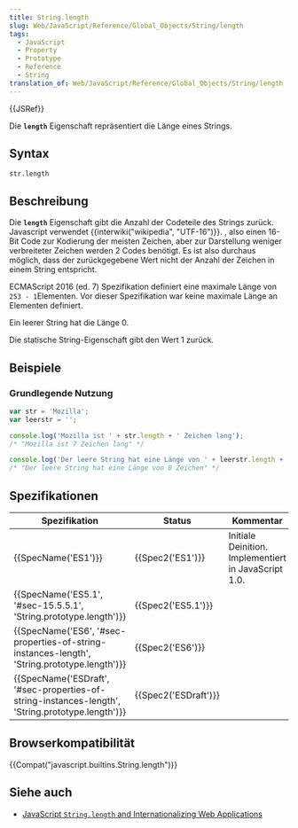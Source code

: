```yaml
---
title: String.length
slug: Web/JavaScript/Reference/Global_Objects/String/length
tags:
  - JavaScript
  - Property
  - Prototype
  - Reference
  - String
translation_of: Web/JavaScript/Reference/Global_Objects/String/length
---
```

{{JSRef}}

Die **`length`** Eigenschaft repräsentiert die Länge eines Strings.

## Syntax

    str.length

## Beschreibung

Die **`length`** Eigenschaft gibt die Anzahl der Codeteile des Strings zurück. Javascript verwendet {{interwiki("wikipedia", "UTF-16")}}. , also einen 16-Bit Code zur Kodierung der meisten Zeichen, aber zur Darstellung weniger verbreiteter Zeichen werden 2 Codes benötigt. Es ist also durchaus möglich, dass der zurückgegebene Wert nicht der Anzahl der Zeichen in einem String entspricht.

ECMAScript 2016 (ed. 7) Spezifikation definiert eine maximale Länge von `253 - 1`Elementen.
Vor dieser Spezifikation war keine maximale Länge an Elementen definiert.

Ein leerer String hat die Länge 0.

Die statische String-Eigenschaft gibt den Wert 1 zurück.

## Beispiele

### Grundlegende Nutzung

```js
var str = 'Mozilla';
var leerstr = '';

console.log('Mozilla ist ' + str.length + ' Zeichen lang');
/* "Mozilla ist 7 Zeichen lang" */

console.log('Der leere String hat eine Länge von ' + leerstr.length + 'Zeichen');
/* "Der leere String hat eine Länge von 0 Zeichen" */
```

## Spezifikationen

| Spezifikation                                                                                                                    | Status                       | Kommentar                                            |
| -------------------------------------------------------------------------------------------------------------------------------- | ---------------------------- | ---------------------------------------------------- |
| {{SpecName('ES1')}}                                                                                                         | {{Spec2('ES1')}}         | Initiale Deinition. Implementiert in JavaScript 1.0. |
| {{SpecName('ES5.1', '#sec-15.5.5.1', 'String.prototype.length')}}                                         | {{Spec2('ES5.1')}}     |                                                      |
| {{SpecName('ES6', '#sec-properties-of-string-instances-length', 'String.prototype.length')}}     | {{Spec2('ES6')}}         |                                                      |
| {{SpecName('ESDraft', '#sec-properties-of-string-instances-length', 'String.prototype.length')}} | {{Spec2('ESDraft')}} |                                                      |

## Browserkompatibilität

{{Compat("javascript.builtins.String.length")}}

## Siehe auch

- [JavaScript `String.length` and Internationalizing Web Applications](http://developer.teradata.com/blog/jasonstrimpel/2011/11/javascript-string-length-and-internationalizing-web-applications)
